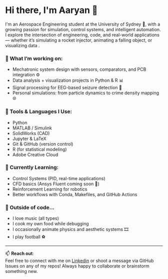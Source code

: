 # Hi there, I'm Aaryan 👋

I'm an Aerospace Engineering student at the University of Sydney 🛫, with a growing passion for simulation, control systems, and intelligent automation. I explore the intersection of engineering, code, and real-world applications — whether it’s simulating a rocket injector, animating a falling object, or visualizing data .

### 🚀 What I’m working on:
- Mechatronic system design with sensors, comparators, and PCB integration ⚙️
- Data analysis + visualization projects in Python & R 📊
- Signal processing for EEG-based seizure detection 🧠
- Personal simulations: from particle dynamics to crime density mapping 🌐

### 🧰 Tools & Languages I Use:
- Python 
- MATLAB / Simulink
- SolidWorks (CAD)
- Jupyter & LaTeX
- Git & GitHub (version control)
- R (for statistical modeling)
- Adobe Creative Cloud

### 📘 Currently Learning:
- Control Systems (PID, real-time applications)
- CFD basics (Ansys Fluent coming soon 👀)
- Reinforcement Learning for robotics
- Better workflows with Conda, Makefiles, and GitHub Actions

### 🌱 Outside of code...
- I love music (all types)
- I cook my own food while debugging
- I occasionally animate physics and aesthetic systems 🎞️
- I play football ⚽️

---

📫 **Reach out**:  
Feel free to connect with me on [Linkedin]((https://www.linkedin.com/in/aaryan-aero/)) or shoot a message via GitHub Issues on any of my repos! Always happy to collaborate or brainstorm something new.




